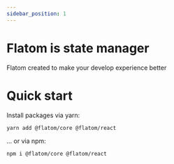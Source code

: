 ```yaml
---
sidebar_position: 1
---
```


# Flatom is state manager

Flatom created to make your develop experience better

# Quick start

Install packages via yarn:

```bash
yarn add @flatom/core @flatom/react
```

... or via npm:

```bash
npm i @flatom/core @flatom/react
```
